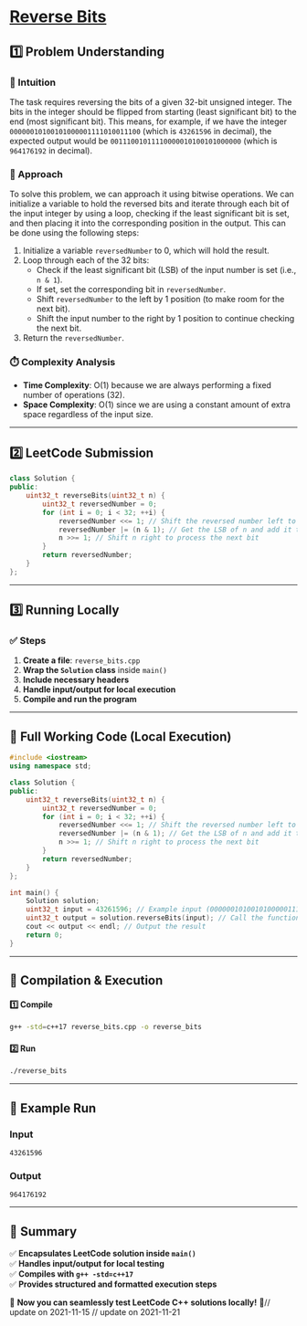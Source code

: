 # **[Reverse Bits](https://leetcode.com/problems/reverse-bits/description/)**  

## **1️⃣ Problem Understanding**  
### **📌 Intuition**  
The task requires reversing the bits of a given 32-bit unsigned integer. The bits in the integer should be flipped from starting (least significant bit) to the end (most significant bit). This means, for example, if we have the integer `00000010100101000001111010011100` (which is `43261596` in decimal), the expected output would be `00111001011110000010100101000000` (which is `964176192` in decimal).

### **🚀 Approach**  
To solve this problem, we can approach it using bitwise operations. We can initialize a variable to hold the reversed bits and iterate through each bit of the input integer by using a loop, checking if the least significant bit is set, and then placing it into the corresponding position in the output. This can be done using the following steps:

1. Initialize a variable `reversedNumber` to 0, which will hold the result.
2. Loop through each of the 32 bits:
   - Check if the least significant bit (LSB) of the input number is set (i.e., `n & 1`).
   - If set, set the corresponding bit in `reversedNumber`.
   - Shift `reversedNumber` to the left by 1 position (to make room for the next bit).
   - Shift the input number to the right by 1 position to continue checking the next bit.
3. Return the `reversedNumber`.

### **⏱️ Complexity Analysis**  
- **Time Complexity**: O(1) because we are always performing a fixed number of operations (32).
- **Space Complexity**: O(1) since we are using a constant amount of extra space regardless of the input size.

---  

## **2️⃣ LeetCode Submission**  
```cpp
class Solution {
public:
    uint32_t reverseBits(uint32_t n) {
        uint32_t reversedNumber = 0;
        for (int i = 0; i < 32; ++i) {
            reversedNumber <<= 1; // Shift the reversed number left to make space for the next bit
            reversedNumber |= (n & 1); // Get the LSB of n and add it to reversedNumber
            n >>= 1; // Shift n right to process the next bit
        }
        return reversedNumber;
    }
};  
```  

---  

## **3️⃣ Running Locally**  
### **✅ Steps**  
1. **Create a file**: `reverse_bits.cpp`  
2. **Wrap the `Solution` class** inside `main()`  
3. **Include necessary headers**  
4. **Handle input/output for local execution**  
5. **Compile and run the program**  

---  

## **📝 Full Working Code (Local Execution)**  
```cpp
#include <iostream>
using namespace std;

class Solution {
public:
    uint32_t reverseBits(uint32_t n) {
        uint32_t reversedNumber = 0;
        for (int i = 0; i < 32; ++i) {
            reversedNumber <<= 1; // Shift the reversed number left to make space for the next bit
            reversedNumber |= (n & 1); // Get the LSB of n and add it to reversedNumber
            n >>= 1; // Shift n right to process the next bit
        }
        return reversedNumber;
    }
};

int main() {
    Solution solution;
    uint32_t input = 43261596; // Example input (00000010100101000001111010011100)
    uint32_t output = solution.reverseBits(input); // Call the function
    cout << output << endl; // Output the result
    return 0;
}
```  

---  

## **🔧 Compilation & Execution**  
#### **1️⃣ Compile**  
```bash
g++ -std=c++17 reverse_bits.cpp -o reverse_bits
```  

#### **2️⃣ Run**  
```bash
./reverse_bits
```  

---  

## **🎯 Example Run**  
### **Input**  
```
43261596
```  
### **Output**  
```
964176192
```  

---  

## **📌 Summary**  
✅ **Encapsulates LeetCode solution inside `main()`**  
✅ **Handles input/output for local testing**  
✅ **Compiles with `g++ -std=c++17`**  
✅ **Provides structured and formatted execution steps**  

🚀 **Now you can seamlessly test LeetCode C++ solutions locally!** 🚀// update on 2021-11-15
// update on 2021-11-21
